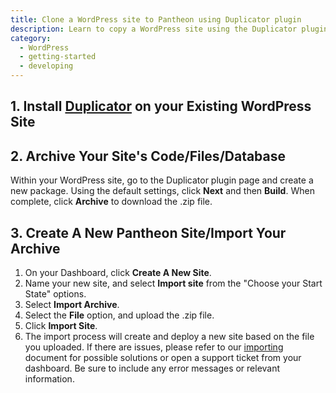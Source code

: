 ```yaml
---
title: Clone a WordPress site to Pantheon using Duplicator plugin
description: Learn to copy a WordPress site using the Duplicator plugin on Pantheon.
category:
  - WordPress
  - getting-started
  - developing
---
```

## 1. Install [Duplicator](https://wordpress.org/plugins/duplicator/) on your Existing WordPress Site

## 2. Archive Your Site's Code/Files/Database

Within your WordPress site, go to the Duplicator plugin page and create a new package. Using the default settings, click **Next** and then **Build**. When complete, click **Archive** to download the .zip file.

## 3. Create A New Pantheon Site/Import Your Archive

1. On your Dashboard, click **Create A New Site**.
2. Name your new site, and select **Import site** from the "Choose your Start State" options.
3. Select **Import Archive**.
4. Select the **File** option, and upload the .zip file.
5. Click **Import Site**.
6. The import process will create and deploy a new site based on the file you uploaded. If there are issues, please refer to our [importing](/docs/articles/drupal/importing-an-existing-drupal-site-to-pantheon) document for possible solutions or open a support ticket from your dashboard. Be sure to include any error messages or relevant information.
